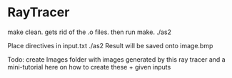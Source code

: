 # RayTracer

make clean. gets rid of the .o files. 
then run make.
./as2

Place directives in input.txt
./as2
Result will be saved onto image.bmp

Todo: create Images folder with images generated by this ray tracer and a mini-tutorial here on how to create these + given inputs
